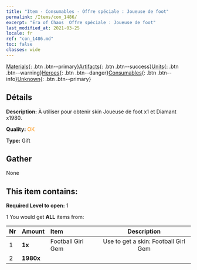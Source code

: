 ```yaml
---
title: "Item - Consumables - Offre spéciale : Joueuse de foot"
permalink: /Items/con_1486/
excerpt: "Era of Chaos  Offre spéciale : Joueuse de foot"
last_modified_at: 2021-03-25
locale: fr
ref: "con_1486.md"
toc: false
classes: wide
---
```

 [Materials](/fr/Items/){: .btn .btn--primary}[Artifacts](/fr/Items/Artifacts/){: .btn .btn--success}[Units](/fr/Items/Units/){: .btn .btn--warning}[Heroes](/fr/Items/Heroes/){: .btn .btn--danger}[Consumables](/fr/Items/Consumables/){: .btn .btn--info}[Unknown](/fr/Items/Unknown/){: .btn .btn--primary}

## Détails
 **Description:** À utiliser pour obtenir skin Joueuse de foot x1 et Diamant x1980.

 **Quality:** <span style="color: #FF8C00">OK</span>

 **Type:** Gift

## Gather

  None

## This item contains:

 **Required Level to open:** 1

 1 You would get **ALL** items  from:

  | Nr | Amount |     Item    | Description |
  |:---|:-------|:------------|:-----------:|
  | 1 |  **1x** | Football Girl Gem | Use to get a skin: Football Girl Gem  | 
  | 2 |  **1980x** | <i class="fas fa-gem"/> |  | 
